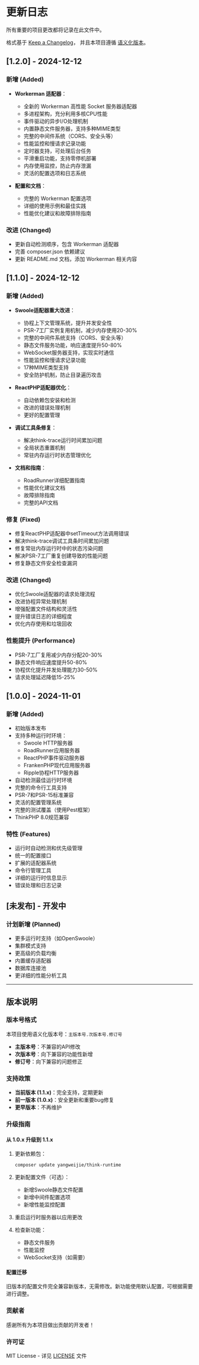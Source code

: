 # 更新日志

所有重要的项目更改都将记录在此文件中。

格式基于 [Keep a Changelog](https://keepachangelog.com/zh-CN/1.0.0/)，
并且本项目遵循 [语义化版本](https://semver.org/lang/zh-CN/)。

## [1.2.0] - 2024-12-12

### 新增 (Added)
- **Workerman 适配器**：
  - 全新的 Workerman 高性能 Socket 服务器适配器
  - 多进程架构，充分利用多核CPU性能
  - 事件驱动的异步I/O处理机制
  - 内置静态文件服务器，支持多种MIME类型
  - 完整的中间件系统（CORS、安全头等）
  - 性能监控和慢请求记录功能
  - 定时器支持，可处理后台任务
  - 平滑重启功能，支持零停机部署
  - 内存使用监控，防止内存泄漏
  - 灵活的配置选项和日志系统

- **配置和文档**：
  - 完整的 Workerman 配置选项
  - 详细的使用示例和最佳实践
  - 性能优化建议和故障排除指南

### 改进 (Changed)
- 更新自动检测顺序，包含 Workerman 适配器
- 完善 composer.json 依赖建议
- 更新 README.md 文档，添加 Workerman 相关内容

## [1.1.0] - 2024-12-12

### 新增 (Added)
- **Swoole适配器重大改进**：
  - 协程上下文管理系统，提升并发安全性
  - PSR-7工厂实例复用机制，减少内存使用20-30%
  - 完整的中间件系统支持（CORS、安全头等）
  - 静态文件服务功能，响应速度提升50-80%
  - WebSocket服务器支持，实现实时通信
  - 性能监控和慢请求记录功能
  - 17种MIME类型支持
  - 安全防护机制，防止目录遍历攻击

- **ReactPHP适配器优化**：
  - 自动依赖包安装和检测
  - 改进的错误处理机制
  - 更好的配置管理

- **调试工具条修复**：
  - 解决think-trace运行时间累加问题
  - 全局状态重置机制
  - 常驻内存运行时状态管理优化

- **文档和指南**：
  - RoadRunner详细配置指南
  - 性能优化建议文档
  - 故障排除指南
  - 完整的API文档

### 修复 (Fixed)
- 修复ReactPHP适配器中setTimeout方法调用错误
- 解决think-trace调试工具条时间累加问题
- 修复常驻内存运行时中的状态污染问题
- 解决PSR-7工厂重复创建导致的性能问题
- 修复静态文件安全检查漏洞

### 改进 (Changed)
- 优化Swoole适配器的请求处理流程
- 改进协程异常处理机制
- 增强配置文件结构和灵活性
- 提升错误日志的详细程度
- 优化内存使用和垃圾回收

### 性能提升 (Performance)
- PSR-7工厂复用减少内存分配20-30%
- 静态文件响应速度提升50-80%
- 协程优化提升并发处理能力30-50%
- 请求处理延迟降低15-25%

## [1.0.0] - 2024-11-01

### 新增 (Added)
- 初始版本发布
- 支持多种运行时环境：
  - Swoole HTTP服务器
  - RoadRunner应用服务器
  - ReactPHP事件驱动服务器
  - FrankenPHP现代应用服务器
  - Ripple协程HTTP服务器
- 自动检测最佳运行时环境
- 完整的命令行工具支持
- PSR-7和PSR-15标准兼容
- 灵活的配置管理系统
- 完整的测试覆盖（使用Pest框架）
- ThinkPHP 8.0规范兼容

### 特性 (Features)
- 运行时自动检测和优先级管理
- 统一的配置接口
- 扩展的适配器系统
- 命令行管理工具
- 详细的运行时信息显示
- 错误处理和日志记录

## [未发布] - 开发中

### 计划新增 (Planned)
- 更多运行时支持（如OpenSwoole）
- 集群模式支持
- 更高级的负载均衡
- 内置缓存适配器
- 数据库连接池
- 更详细的性能分析工具

---

## 版本说明

### 版本号格式
本项目使用语义化版本号：`主版本号.次版本号.修订号`

- **主版本号**：不兼容的API修改
- **次版本号**：向下兼容的功能性新增
- **修订号**：向下兼容的问题修正

### 支持政策
- **当前版本 (1.1.x)**：完全支持，定期更新
- **前一版本 (1.0.x)**：安全更新和重要bug修复
- **更早版本**：不再维护

### 升级指南

#### 从 1.0.x 升级到 1.1.x
1. 更新依赖包：
   ```bash
   composer update yangweijie/think-runtime
   ```

2. 更新配置文件（可选）：
   - 新增Swoole静态文件配置
   - 新增中间件配置选项
   - 新增性能监控配置

3. 重启运行时服务器以应用更改

4. 检查新功能：
   - 静态文件服务
   - 性能监控
   - WebSocket支持（如需要）

#### 配置迁移
旧版本的配置文件完全兼容新版本，无需修改。新功能使用默认配置，可根据需要进行调整。

### 贡献者
感谢所有为本项目做出贡献的开发者！

### 许可证
MIT License - 详见 [LICENSE](LICENSE) 文件
